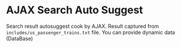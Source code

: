# AJAX Search Auto Suggest
Search result autosuggest cook by AJAX. Result captured from      `includes/us_passenger_trains.txt`   file. You can provide dynamic data (DataBase)